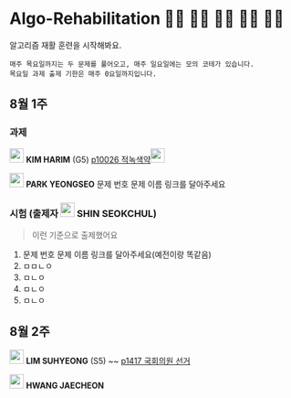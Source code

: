 # Algo-Rehabilitation 👩‍🦽 👨‍🦽 👨‍🦼 👨‍🦼 👨‍🦽
알고리즘 재활 훈련을 시작해봐요.
```
매주 목요일까지는 두 문제를 풀어오고, 매주 일요일에는 모의 코테가 있습니다.
목요일 과제 출제 기한은 매주 0요일까지입니다.
```
## 8월 1주
### 과제
<img src = "https://github.com/Haaarimmm.png" width="25" height="25"> **KIM HARIM** (G5) [p10026 적녹색약](https://www.acmicpc.net/problem/10026)[<img src = "https://github.com/sulogc.png" width="25" height="25">](./Code/10026/10026_L.py)

<img src = "https://github.com/Frog-Slayer.png" width="25" height="25"> **PARK YEONGSEO** 문제 번호 문제 이름 링크를 달아주세요

### 시험  (출제자 <img src = "https://github.com/suchshin.png" width="25" height="25"> SHIN SEOKCHUL)
> 이런 기준으로 출제했어요
1) 문제 번호 문제 이름 링크를 달아주세요(예전이랑 똑같음)
2) ㅁㅁㄴㅇ
3) ㅁㄴㅇ
4) ㅁㄴㅇ
5) ㅁㄴㅇ


## 8월 2주

<img src = "https://github.com/sulogc.png" width="25" height="25"> **LIM SUHYEONG** (S5) ~~ [p1417 국회의원 선거](https://www.acmicpc.net/problem/1417)

<img src = "https://github.com/wocjs.png" width="25" height="25"> **HWANG JAECHEON**
